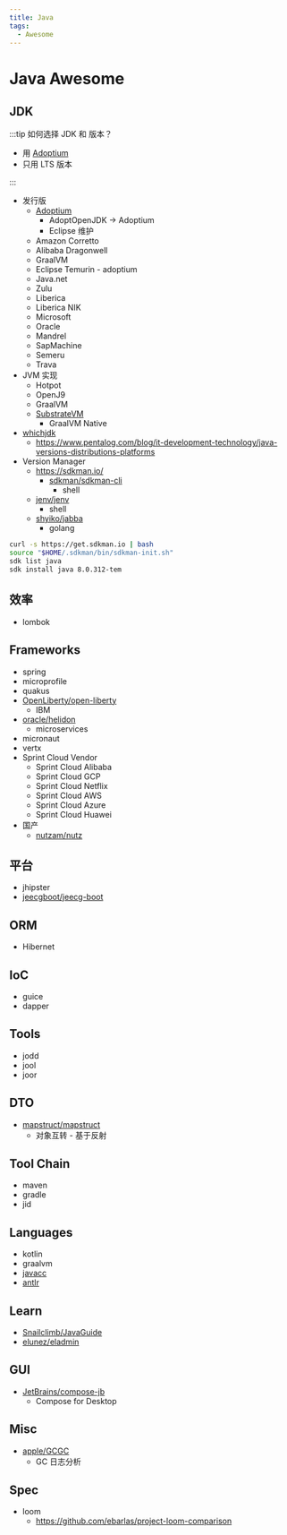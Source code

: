```yaml
---
title: Java
tags:
  - Awesome
---
```


# Java Awesome

## JDK

:::tip 如何选择 JDK 和 版本？

- 用 [Adoptium]
- 只用 LTS 版本

:::

- 发行版
  - [Adoptium]
    - AdoptOpenJDK -> Adoptium
    - Eclipse 维护
  - Amazon Corretto
  - Alibaba Dragonwell
  - GraalVM
  - Eclipse Temurin - adoptium
  - Java.net
  - Zulu
  - Liberica
  - Liberica NIK
  - Microsoft
  - Oracle
  - Mandrel
  - SapMachine
  - Semeru
  - Trava
- JVM 实现
  - Hotpot
  - OpenJ9
  - GraalVM
  - [SubstrateVM](https://github.com/oracle/graal/tree/master/substratevm)
    - GraalVM Native
- [whichjdk](https://whichjdk.com/)
  - https://www.pentalog.com/blog/it-development-technology/java-versions-distributions-platforms
- Version Manager
  - https://sdkman.io/
    - [sdkman/sdkman-cli](https://github.com/sdkman/sdkman-cli)
      - shell
  - [jenv/jenv](https://github.com/jenv/jenv)
    - shell
  - [shyiko/jabba](https://github.com/shyiko/jabba)
    - golang

[adoptium]: https://adoptium.net/

```bash
curl -s https://get.sdkman.io | bash
source "$HOME/.sdkman/bin/sdkman-init.sh"
sdk list java
sdk install java 8.0.312-tem
```

## 效率

- lombok

## Frameworks

- spring
- microprofile
- quakus
- [OpenLiberty/open-liberty](https://github.com/OpenLiberty/open-liberty)
  - IBM
- [oracle/helidon](https://github.com/oracle/helidon)
  - microservices
- micronaut
- vertx
- Sprint Cloud Vendor
  - Sprint Cloud Alibaba
  - Sprint Cloud GCP
  - Sprint Cloud Netflix
  - Sprint Cloud AWS
  - Sprint Cloud Azure
  - Sprint Cloud Huawei
- 国产
  - [nutzam/nutz](https://github.com/nutzam/nutz)

## 平台

- jhipster
- [jeecgboot/jeecg-boot](https://github.com/jeecgboot/jeecg-boot)

## ORM

- Hibernet

## IoC

- guice
- dapper

## Tools

- jodd
- jool
- joor

## DTO

- [mapstruct/mapstruct](https://github.com/mapstruct/mapstruct)
  - 对象互转 - 基于反射

## Tool Chain

- maven
- gradle
- jid

## Languages

- kotlin
- graalvm
- [javacc](../languages/parser/javacc.md)
- [antlr](../languages/parser/antlr4.md)

## Learn

- [Snailclimb/JavaGuide](https://github.com/Snailclimb/JavaGuide)
- [elunez/eladmin](https://github.com/elunez/eladmin)

## GUI

- [JetBrains/compose-jb](https://github.com/JetBrains/compose-jb)
  - Compose for Desktop

## Misc

- [apple/GCGC](https://github.com/apple/GCGC)
  - GC 日志分析

## Spec

- loom
  - https://github.com/ebarlas/project-loom-comparison
